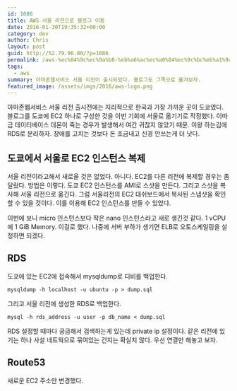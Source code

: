 ```yaml
---
id: 1086
title: AWS 서울 리전으로 블로그 이동
date: 2016-01-30T19:35:32+00:00
category: dev
author: Chris
layout: post
guid: http://52.79.96.80/?p=1086
permalink: /aws-%ec%84%9c%ec%9a%b8-%eb%a6%ac%ec%a0%84%ec%9c%bc%eb%a1%9c-%eb%b8%94%eb%a1%9c%ea%b7%b8-%ec%9d%b4%eb%8f%99/
tags:
  - aws
summary: 아마존웹서비스 서울 리전이 출시되었다. 블로그도 그쪽으로 옮겨보자.
featured_image: /assets/imgs/2016/aws-logo.png
---
```

아마존웹서비스 서울 리전 출시전에는 지리적으로 한국과 가장 가까운 곳이 도쿄였다. 블로그를 도쿄에 EC2 하나로 구성한 것을 이번 기회에 서울로 옮기기로 작정했다. 이따금 데이터베이스 데몬이 죽는 경우가 발생해서 여간 귀찮지 않았기 때문. 이왕 하는김에 RDS로 분리하자. 장애를 고치는 것보다 돈 조금내고 신경 안쓰는게 더 낫다.


## 도쿄에서 서울로 EC2 인스턴스 복제

서울 리전이라고해서 새로울 것은 없었다. 아니다. EC2를 다른 리전에 복제할 경우는 좀 달랐다. 방법은 이렇다. 도쿄 EC2 인스턴스를 AMI로 스샷을 만든다. 그리고 스샷을 복사해 서울 리전으로 옮긴다. 그럼 서울리전의 EC2 대쉬보드에서 복사된 스냅샷을 확인할 수 있을 것이다. 이를 이용해 EC2 인스턴스를 만들 수 있었다.

이번에 보니 micro 인스턴스보다 작은 nano 인스턴스라고 새로 생긴것 같다. 1 vCPU에 1 GiB Memory. 이걸로 했다. 나중에 서버 부하가 생기면 ELB로 오토스케일링을 설정하면 되겠다.


## RDS

도쿄에 있는 EC2에 접속해서 mysqldump로 디비를 백업한다.

```
mysqldump -h localhost -u ubuntu -p > dump.sql
```

그리고 서울 리전에 생성한 RDS로 백업한다.

```
mysql -h rds_address -u user -p db_name < dump.sql
```

RDS 설정할 때마다 궁금해서 검색하는게 있는데 private ip 설정이다. 같은 리전에 있기는 하나 사설 네트웍으로 묶여있는 건지는 확실치 않다. 우선 연결만 해놓고 보자.


## Route53

새로운 EC2 주소만 변경했다.
